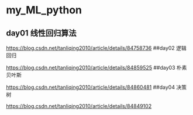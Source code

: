 # my_ML_python

## day01 线性回归算法

https://blog.csdn.net/tanliqing2010/article/details/84758736
##day02 逻辑回归

https://blog.csdn.net/tanliqing2010/article/details/84859525
##day03 朴素贝叶斯

https://blog.csdn.net/tanliqing2010/article/details/84860481
##day04 决策树

https://blog.csdn.net/tanliqing2010/article/details/84849102
